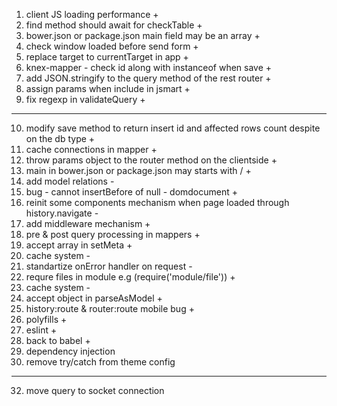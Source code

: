 1. client JS loading performance +
2. find method should await for checkTable +
3. bower.json or package.json main field may be an array +
4. check window loaded before send form +
5. replace target to currentTarget in app +
6. knex-mapper - check id along with instanceof when save +
7. add JSON.stringify to the query method of the rest router +
8. assign params when include in jsmart +
9. fix regexp in validateQuery +
----------------------------------------------
10. modify save method to return insert id and affected rows count despite 
    on the db type +
11. cache connections in mapper +
12. throw params object to the router method on the clientside +
13. main in bower.json or package.json may starts with / +
14. add model relations -
15. bug - cannot insertBefore of null - domdocument +
16. reinit some components mechanism when page loaded through history.navigate -
17. add middleware mechanism +
18. pre & post query processing in mappers +
19. accept array in setMeta +
20. cache system -
22. standartize onError handler on request -
23. requre files in module e.g (require('module/file')) +
24. cache system -
25. accept object in parseAsModel +
26. history:route & router:route mobile bug +
27. polyfills +
28. eslint +
29. back to babel +
30. dependency injection
31. remove try/catch from theme config
-----------------------------------------------
32. move query to socket connection
